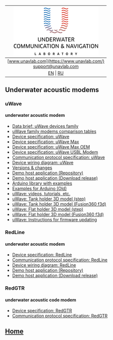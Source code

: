 | ![logo](/documentation/sm_logo.png) |
| :---: |
| [www.unavlab.com](https://www.unavlab.com/) <br/> [support@unavlab.com](mailto:support@unavlab.com) |
| [EN](underwater_acoustic_modems_en.md) \| [RU](underwater_acoustic_modems_ru.md) |

## Underwater acoustic modems
### uWave
#### underwater acoustic modem
* [Data brief: uWave devices family](/documentation/EN/uWAVE/uWAVE_Family_en.md)
* [uWave family modems comparison tables](/documentation/EN/uWAVE/uWAVE_Modems_comparison_en.md)
* [Device specification: uWave](/documentation/EN/uWAVE/uWAVE_Specification_en.md)
* [Device specification: uWave Max](/documentation/EN/uWAVE/uWAVE_Max_Specification_en.md)
* [Device specification: uWave Max OEM](/documentation/EN/uWAVE/uWAVE_Max_OEM_Specification_en.md)
* [Device specification: uWave USBL Modem](/documentation/EN/uWAVE/uWAVE_USBL_Modem_Specification_en.md)
* [Communication protocol specification: uWave](documentation/EN/uWAVE/uWAVE_Protocol_Specification_en.md)
* [Device wiring diagram: uWave](/documentation/EN/uWAVE/uWAVE_wiring_diagram_en.md)
* [Versions & changes](/documentation/EN/uWAVE/uWAVE_version_history_en.md)
* [Demo host application (Repository)](https://github.com/ucnl/uWAVE_Host)
* [Demo host application (Download release)](https://github.com/ucnl/uWAVE_Host/releases/download/1.0/uWAVE_Host.zip)
* [Arduino library with examples](https://github.com/ucnl/uWAVE_ALib)
* [Examples for Arduino (Old)](https://github.com/ucnl/uWAVE_Arduino)
* [uWave: videos, tutorials, etc.](/documentation/EN/uWAVE/media)
* [uWave: Tank holder 3D model (step)](/documentation/uWAVE_holder_tank.step)
* [uWave: Tank holder 3D model (Fusion360 f3d)](/documentation/uWAVE_holder_tank.f3d)
* [uWave: Flat holder 3D model (step)](/documentation/uWAVE_holder_flat.step)
* [uWave: Flat holder 3D model (Fusion360 f3d)](/documentation/uWAVE_holder_flat.f3d)
* [uWave: Instructions for firmware updating](/documentation/EN/uWAVE/uWAVE_FW_Updating_en.md)

### RedLine
#### underwater acoustic modem
* [Device specification: RedLine](/documentation/EN/RedLINE/RedLine_Specification_en.md)
* [Communication protocol specification: RedLine](/documentation/EN/RedLINE/RedLINE_Protocol_Specifications_en.md)
* [Device wiring diagram: RedLine](/documentation/EN/RedLINE/RedLINE_wiring_diagram_en.md)
* [Demo host application (Repository)](https://github.com/ucnl/RedLINE_Host)
* [Demo host application (Download release)](https://github.com/ucnl/RedLINE_Host/releases/download/1.0/RedLINE_Host.zip)

### RedGTR
#### underwater acoustic code modem
* [Device specification: RedGTR](/documentation/EN/RedGTR/RedGTR_Specifications_en.md)
* [Communication protocol specification: RedGTR](/documentation/EN/RedGTR/RedGTR_Protocol_Specifications_en.md)

## [Home](README.md)
